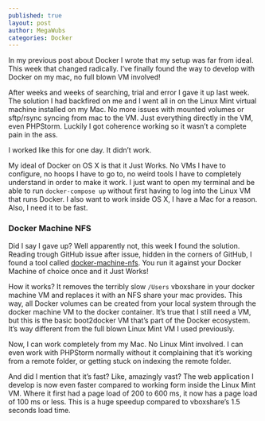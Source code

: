 ```yaml
---
published: true
layout: post
author: MegaWubs
categories: Docker
---
```


In my previous post about Docker I wrote that my setup was far from ideal. This week that changed radically. I’ve finally found the way to develop with Docker on my mac, no full blown VM involved!

After weeks and weeks of searching, trial and error I gave it up last week. The solution I had backfired on me and I went all in on the Linux Mint virtual machine installed on my Mac. No more issues with mounted volumes or sftp/rsync syncing from mac to the VM. Just everything directly in the VM, even PHPStorm. Luckily I got coherence working so it wasn’t a complete pain in the ass. 

I worked like this for one day. It didn’t work.

My ideal of Docker on OS X is that it Just Works. No VMs I have to configure, no hoops I have to go to, no weird tools I have to completely understand in order to make it work. I just want to open my terminal and be able to run `docker-compose up` without first having to log into the Linux VM that runs Docker. I also want to work inside OS X, I have a Mac for a reason. Also, I need it to be fast.

### Docker Machine NFS
Did I say I gave up? Well apparently not, this week I found the solution. Reading trough GitHub issue after issue, hidden in the corners of GitHub, I found a tool called [docker-machine-nfs](https://github.com/adlogix/docker-machine-nfs). You run it against your Docker Machine of choice once and it Just Works!

How it works? It removes the terribly slow `/Users` vboxshare in your docker machine VM and replaces it with an NFS share your mac provides. This way, all Docker volumes can be created from your local system through the docker machine VM to the docker container. It’s true that I still need a VM, but this is the basic boot2docker VM that’s part of the Docker ecosystem. It’s way different from the full blown Linux Mint VM I used previously. 

Now, I can work completely from my Mac. No Linux Mint involved. I can even work with PHPStorm normally without it complaining that it’s working from a remote folder, or getting stuck on indexing the remote folder. 

And did I mention that it’s fast? Like, amazingly vast? The web application I develop is now even faster compared to working form inside the Linux Mint VM. Where it first had a page load of 200 to 600 ms, it now has a page load of 100 ms or less. This is a huge speedup compared to vboxshare’s 1.5 seconds load time.
